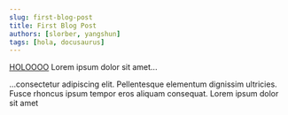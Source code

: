 ```yaml
---
slug: first-blog-post
title: First Blog Post
authors: [slorber, yangshun]
tags: [hola, docusaurus]
---
```

[HOLOOOO](/docs/tutorial-basics/congratulations)
Lorem ipsum dolor sit amet...

<!-- truncate -->

...consectetur adipiscing elit. Pellentesque elementum dignissim ultricies. Fusce rhoncus ipsum tempor eros aliquam consequat. Lorem ipsum dolor sit amet
